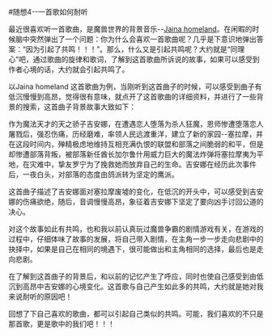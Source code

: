 #随想4--一首歌如何耐听

最近很喜欢听一首歌曲，是魔兽世界的背景音乐--[Jaina homeland](http://music.163.com/#/song?id=34468212)。在闲暇的时候脑中突然弹出了一个问题：你为什么会喜欢一首歌曲呢？几乎是下意识地弹出答案：“因为引起了共鸣！！！”。那么，什么又是引起共鸣呢？大约就是“同理心”吧，通过歌曲的旋律和歌词，了解到这首歌曲所诉说的故事，如果可以感受到作者心境的话，大约就会引起共鸣了。

以Jaina homeland 这首歌曲为例，当刚听到这首曲子的时候，可以感受到曲子有低沉慢慢到高昂，觉得很有意味，就点开了这首歌曲的详细资料，并进行了一些背景的搜索，这首曲子背景故事大致如下：

作为魔法天才的天之骄子吉安娜，在遭遇恋人堕落为杀人狂魔，恩师惨遭堕落恋人屠戮后，强忍伤痛，历经磨难，率领人民远渡重洋，建立了新的家园--塞拉摩，并在这段时间内，殚精极虑地维持互相充满仇恨的联盟和部落之间脆弱的和平，但是却惨遭部落背叛，被部落新任酋长加尔鲁什用威力巨大的魔法炸弹将塞拉摩夷为平地，在灾难中，挚友罗宁为了挽救她而放弃自己的生命。吉安娜在经历此次事件后，一夜白头，对部落的态度由鸽派转为坚定的鹰派。

这首曲子描述了吉安娜面对塞拉摩废墟的变化，在低沉的开头中，可以感受到吉安娜的伤痛欲绝，随后，音调慢慢高昂，象征着吉安娜下坚定了要向凶手讨回公道的决心。

对这个故事如此有共鸣，也和我以前认真玩过魔兽争霸的剧情游戏有关，在游戏的过程中，仔细体味了故事的发展，将自己带入剧情，在主角一步一步走向悲剧中的抉择中，如果是自己在相同的境遇下，很可能做出和主角相同的选择，最后也是走向悲剧。

在了解到这首曲子的背景后，和以前的记忆产生了呼应，同时也使自己感受到由低沉到高昂中吉安娜的心境变化。这首歌与自己产生如此多的共鸣，大约就是她对我来说耐听的原因吧！

回想了下自己喜欢的歌曲，都可以引起自己类似的共鸣。可能，我们喜欢的不只是那首歌，更是歌中的我们吧！！！














